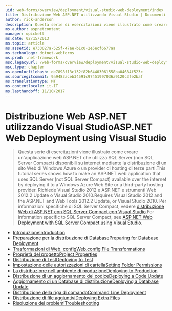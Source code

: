 ```yaml
---
uid: web-forms/overview/deployment/visual-studio-web-deployment/index
title: Distribuzione Web ASP.NET utilizzando Visual Studio | Documenti Microsoft
author: rick-anderson
description: Questa serie di esercitazioni viene illustrato come creare un'applicazione web ASP.NET che utilizza SQL Server (non SQL Server Compact) disponibili su internet mediante la distribuzione t...
ms.author: aspnetcontent
manager: wpickett
ms.date: 02/15/2013
ms.topic: article
ms.assetid: e733027a-525f-47ae-b1c0-2e5ecf6677aa
ms.technology: dotnet-webforms
ms.prod: .net-framework
msc.legacyurl: /web-forms/overview/deployment/visual-studio-web-deployment
msc.type: chapter
ms.openlocfilehash: de7898f13c132f82b64403061558ba04684f523c
ms.sourcegitcommit: 9a9483aceb34591c97451997036a9120c3fe2baf
ms.translationtype: MT
ms.contentlocale: it-IT
ms.lasthandoff: 11/10/2017
---
```

<a name="aspnet-web-deployment-using-visual-studio"></a><span data-ttu-id="069e1-103">Distribuzione Web ASP.NET utilizzando Visual Studio</span><span class="sxs-lookup"><span data-stu-id="069e1-103">ASP.NET Web Deployment using Visual Studio</span></span>
====================
> <span data-ttu-id="069e1-104">Questa serie di esercitazioni viene illustrato come creare un'applicazione web ASP.NET che utilizza SQL Server (non SQL Server Compact) disponibili su internet mediante la distribuzione di un sito Web di Windows Azure o un provider di hosting di terze parti.</span><span class="sxs-lookup"><span data-stu-id="069e1-104">This tutorial series shows how to make an ASP.NET web application that uses SQL Server (not SQL Server Compact) available over the internet by deploying it to a Windows Azure Web Site or a third-party hosting provider.</span></span> <span data-ttu-id="069e1-105">Richiede Visual Studio 2012 e ASP.NET e strumenti Web 2012.2 Update o Visual Studio 2010.</span><span class="sxs-lookup"><span data-stu-id="069e1-105">Requires Visual Studio 2012 and the ASP.NET and Web Tools 2012.2 Update, or Visual Studio 2010.</span></span> <span data-ttu-id="069e1-106">Per informazioni specifiche di SQL Server Compact, vedere [distribuzione Web di ASP.NET con SQL Server Compact con Visual Studio](../../older-versions-getting-started/deployment-to-a-hosting-provider/deployment-to-a-hosting-provider-introduction-1-of-12.md).</span><span class="sxs-lookup"><span data-stu-id="069e1-106">For information specific to SQL Server Compact, see [ASP.NET Web Deployment with SQL Server Compact using Visual Studio](../../older-versions-getting-started/deployment-to-a-hosting-provider/deployment-to-a-hosting-provider-introduction-1-of-12.md).</span></span>


- [<span data-ttu-id="069e1-107">Introduzione</span><span class="sxs-lookup"><span data-stu-id="069e1-107">Introduction</span></span>](introduction.md)
- [<span data-ttu-id="069e1-108">Preparazione per la distribuzione di Database</span><span class="sxs-lookup"><span data-stu-id="069e1-108">Preparing for Database Deployment</span></span>](preparing-databases.md)
- [<span data-ttu-id="069e1-109">Trasformazioni di Web. config</span><span class="sxs-lookup"><span data-stu-id="069e1-109">Web.config File Transformations</span></span>](web-config-transformations.md)
- [<span data-ttu-id="069e1-110">Proprietà del progetto</span><span class="sxs-lookup"><span data-stu-id="069e1-110">Project Properties</span></span>](project-properties.md)
- [<span data-ttu-id="069e1-111">Distribuzione di Test</span><span class="sxs-lookup"><span data-stu-id="069e1-111">Deploying to Test</span></span>](deploying-to-iis.md)
- [<span data-ttu-id="069e1-112">Impostazione delle autorizzazioni di cartella</span><span class="sxs-lookup"><span data-stu-id="069e1-112">Setting Folder Permissions</span></span>](setting-folder-permissions.md)
- [<span data-ttu-id="069e1-113">La distribuzione nell'ambiente di produzione</span><span class="sxs-lookup"><span data-stu-id="069e1-113">Deploying to Production</span></span>](deploying-to-production.md)
- [<span data-ttu-id="069e1-114">Distribuzione di un aggiornamento del codice</span><span class="sxs-lookup"><span data-stu-id="069e1-114">Deploying a Code Update</span></span>](deploying-a-code-update.md)
- [<span data-ttu-id="069e1-115">Aggiornamento di un Database di distribuzione</span><span class="sxs-lookup"><span data-stu-id="069e1-115">Deploying a Database Update</span></span>](deploying-a-database-update.md)
- [<span data-ttu-id="069e1-116">Distribuzione della riga di comando</span><span class="sxs-lookup"><span data-stu-id="069e1-116">Command Line Deployment</span></span>](command-line-deployment.md)
- [<span data-ttu-id="069e1-117">Distribuzione di file aggiuntivi</span><span class="sxs-lookup"><span data-stu-id="069e1-117">Deploying Extra Files</span></span>](deploying-extra-files.md)
- [<span data-ttu-id="069e1-118">Risoluzione dei problemi</span><span class="sxs-lookup"><span data-stu-id="069e1-118">Troubleshooting</span></span>](troubleshooting.md)
